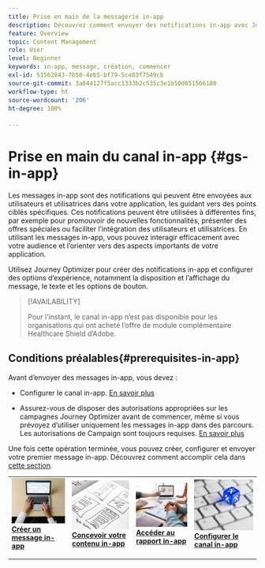```yaml
---
title: Prise en main de la messagerie in-app
description: Découvrez comment envoyer des notifications in-app avec Journey Optimizer
feature: Overview
topic: Content Management
role: User
level: Beginner
keywords: in-app, message, création, commencer
exl-id: 51562843-7b50-4eb5-bf79-5ce03f7549cb
source-git-commit: 3a044127f5acc1333b2c535c3e1b50d651566180
workflow-type: ht
source-wordcount: '206'
ht-degree: 100%

---
```


# Prise en main du canal in-app {#gs-in-app}

Les messages in-app sont des notifications qui peuvent être envoyées aux utilisateurs et utilisatrices dans votre application, les guidant vers des points ciblés spécifiques. Ces notifications peuvent être utilisées à différentes fins, par exemple pour promouvoir de nouvelles fonctionnalités, présenter des offres spéciales ou faciliter l’intégration des utilisateurs et utilisatrices. En utilisant les messages in-app, vous pouvez interagir efficacement avec votre audience et l’orienter vers des aspects importants de votre application.

Utilisez Journey Optimizer pour créer des notifications in-app et configurer des options d’expérience, notamment la disposition et l’affichage du message, le texte et les options de bouton.

>[!AVAILABILITY]
>
>Pour l’instant, le canal in-app n’est pas disponible pour les organisations qui ont acheté l’offre de module complémentaire Healthcare Shield d’Adobe.
>

## Conditions préalables{#prerequisites-in-app}

Avant d’envoyer des messages in-app, vous devez :

* Configurer le canal in-app. [En savoir plus](inapp-configuration.md)

* Assurez-vous de disposer des autorisations appropriées sur les campagnes Journey Optimizer avant de commencer, même si vous prévoyez d’utiliser uniquement les messages in-app dans des parcours. Les autorisations de Campaign sont toujours requises. [En savoir plus](../campaigns/get-started-with-campaigns.md#campaign-prerequisites)

Une fois cette opération terminée, vous pouvez créer, configurer et envoyer votre premier message in-app. Découvrez comment accomplir cela dans [cette section](create-in-app.md).

<table style="table-layout:fixed"><tr style="border: 0;">
<td>
<a href="create-in-app.md">
<img alt="Prospect" src="../assets/do-not-localize/inapp-create.jpeg">
</a>
<div><a href="create-in-app.md"><strong>Créer un message in-app</strong>
</div>
<p>
</td>
<td>
<a href="design-in-app.md">
<img alt="Peu fréquent" src="../assets/do-not-localize/inapp-design.jpg">
</a>
<div>
<a href="design-in-app.md"><strong>Concevoir votre contenu in-app</strong></a>
</div>
<p></td>
<td>
<a href="../reports/campaign-global-report.md#inapp-global">
<img alt="Validation" src="../assets/do-not-localize/inapp-report.jpg">
</a>
<div>
<a href="../reports/campaign-global-report.md#inapp-global"><strong>Accéder au rapport in-app</strong></a>
</div>
<p>
</td>
<td>
<a href="inapp-configuration.md">
<img alt="Validation" src="../assets/do-not-localize/inapp-config.jpg">
</a>
<div>
<a href="inapp-configuration.md"><strong>Configurer le canal in-app</strong></a>
</div>
<p>
</td>
</tr></table>
